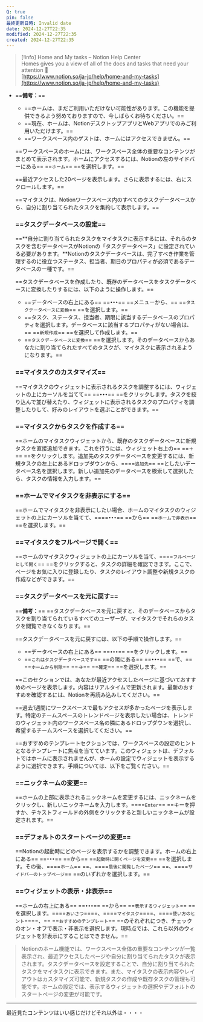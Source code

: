 ```yaml
---
Q: true
pin: false
最終更新日時: Invalid date
date: 2024-12-27T22:35
modified: 2024-12-27T22:35
created: 2024-12-27T22:35
---
```

> [!info] Home and My tasks – Notion Help Center  
> Homes gives you a view of all of the docs and tasks that need your attention 🏡  
> [https://www.notion.so/ja-jp/help/home-and-my-tasks](https://www.notion.so/ja-jp/help/home-and-my-tasks)  

- ==**備考：**==
    
    - ==ホームは、まだご利用いただけない可能性があります。この機能を提供できるよう努めておりますので、今しばらくお待ちください。==
    - ==現在、ホームは、NotionデスクトップアプリとWebアプリでのみご利用いただけます。==
    - ==ワークスペース内のゲストは、ホームにはアクセスできません。==
    
    ==ワークスペースのホームには、ワークスペース全体の重要なコンテンツがまとめて表示されます。ホームにアクセスするには、Notionの左のサイドバーにある== ==`ホーム`== ==を選択します。==
    
    ==最近アクセスした20ページを表示します。さらに表示するには、右にスクロールします。==
    
    ==マイタスクは、Notionワークスペース内のすべてのタスクデータベースから、自分に割り当てられたタスクを集約して表示します。==
    
    ### ==タスクデータベースの設定==
    
    ==**自分に割り当てられたタスクをマイタスクに表示するには、それらのタスクを含むデータベースがNotionの「タスクデータベース」に設定されている必要があります。**Notionのタスクデータベースは、完了すべき作業を管理するのに役立つステータス、担当者、期日のプロパティが必須であるデータベースの一種です。==
    
    ==タスクデータベースを作成したり、既存のデータベースをタスクデータベースに変換したりするには、以下のように操作します。==
    
    - ==データベースの右上にある== ==`•••`== ==メニューから、== ==`タスクデータベースに変換`== ==を選択します。==
    - ==タスク、ステータス、担当者、期限に該当するデータベースのプロパティを選択します。データベースに該当するプロパティがない場合は、== ==`新規作成`== ==を選択して作成します。==
    - ==`タスクデータベースに変換`== ==を選択します。そのデータベースからあなたに割り当てられたすべてのタスクが、マイタスクに表示されるようになります。==
    
    ### ==マイタスクのカスタマイズ==
    
    ==マイタスクのウィジェットに表示されるタスクを調整するには、ウィジェットの上にカーソルを当てて== ==`•••`== ==をクリックします。タスクを絞り込んで並び替えたり、ウィジェットに表示されるタスクのプロパティを調整したりして、好みのレイアウトを選ぶことができます。==
    
    ### ==マイタスクからタスクを作成する==
    
    ==ホームのマイタスクウィジェットから、既存のタスクデータベースに新規タスクを直接追加できます。これを行うには、ウィジェット右上の== ==`＋`== ==をクリックします。追加先のタスクデータベースを変更するには、新規タスクの左上にあるドロップダウンから、====`追加先`== ==としたいデータベース名を選択します。新しい追加先のデータベースを検索して選択したら、タスクの情報を入力します。==
    
    ### ==ホームでマイタスクを非表示にする==
    
    ==ホームでマイタスクを非表示にしたい場合、ホームのマイタスクのウィジェットの上にカーソルを当てて、====`•••`== ==から== ==`ホームで非表示`== ==を選択します。==
    
    ### ==マイタスクをフルページで開く==
    
    ==ホームのマイタスクウィジェットの上にカーソルを当て、====`フルページとして開く`== ==をクリックすると、タスクの詳細を確認できます。ここで、ページをお気に入りに登録したり、タスクのレイアウト調整や新規タスクの作成などができます。==
    
    ### ==タスクデータベースを元に戻す==
    
    ==**備考：**== ==タスクデータベースを元に戻すと、そのデータベースからタスクを割り当てられているすべてのユーザーが、マイタスクでそれらのタスクを閲覧できなくなります。==
    
    ==タスクデータベースを元に戻すには、以下の手順で操作します。==
    
    - ==データベースの右上にある== ==`•••`== ==をクリックします。==
    - ==`これはタスクデータベースです`== ==の隣にある== ==`•••`== ==で、== ==`ホームから削除`== ==→== ==`確定`== ==を選択します。==
    
    ==このセクションでは、あなたが最近アクセスしたページに基づいておすすめのページを表示します。内容はリアルタイムで更新されます。最新のおすすめを確認するには、Notionを再読み込みしてください。==
    
    ==過去1週間にワークスペースで最もアクセスが多かったページを表示します。特定のチームスペースのトレンドページを表示したい場合は、トレンドのウィジェット内のワークスペース名の隣にあるドロップダウンを選択し、希望するチームスペースを選択してください。==
    
    ==おすすめのテンプレートセクションでは、ワークスペースの設定のヒントとなるテンプレートに焦点を当てています。このウィジェットは、デフォルトではホームに表示されませんが、ホームの設定でウィジェットを表示するように選択できます。手順については、以下をご覧ください。==
    
    ### ==ニックネームの変更==
    
    ==ホームの上部に表示されるニックネームを変更するには、ニックネームをクリックし、新しいニックネームを入力します。====`Enter`== ==キーを押すか、テキストフィールドの外側をクリックすると新しいニックネームが設定されます。==
    
    ### ==デフォルトのスタートページの変更==
    
    ==Notionの起動時にどのページを表示するかを調整できます。ホームの右上にある== ==`•••`== ==から== ==`起動時に開くページを変更`== ==を選択します。その後、====`ホーム`== ==、====`最後に閲覧したページ`== ==、====`サイドバーのトップページ`== ==のいずれかを選択します。==
    
    ### ==ウィジェットの表示・非表示==
    
    ==ホームの右上にある== ==`•••`== ==から== ==`表示するウィジェット`== ==を選択します。====`あいさつ`====、====`マイタスク`====、====`使い方のヒント`====、== ==`おすすめのテンプレート`== ==のそれぞれにつき、チェックのオン・オフで表示・非表示を選択します。現時点では、これら以外のウィジェットを非表示にすることはできません。==
    

> Notionのホーム機能では、ワークスペース全体の重要なコンテンツが一覧表示され、最近アクセスしたページや自分に割り当てられたタスクが表示されます。タスクデータベースを設定することで、自分に割り当てられたタスクをマイタスクに表示できます。また、マイタスクの表示内容やレイアウトはカスタマイズ可能で、新規タスクの作成や既存タスクの管理も可能です。ホームの設定では、表示するウィジェットの選択やデフォルトのスタートページの変更が可能です。

---

  

最近見たコンテンツはいい感じだけどそれ以外は・・・・